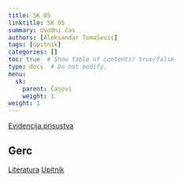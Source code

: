 ```yaml
---
title: SK 05
linktitle: SK 05
summary: Uvodni čas
authors: [Aleksandar Tomašević]
tags: [upitnik]
categories: []
toc: true  # Show table of contents? true/false
type: docs  # Do not modify.
menu:
  sk:
    parent: Časovi
    weight: 1
weight: 1
---
```


[Evidencija prisustva](https://forms.gle/tjxrtrQWJ2yo15P97)

## Gerc

[Literatura](/files/sk-gerc.pdf)
[Upitnik](https://forms.gle/JeKscYEXvcXAhnt86)
